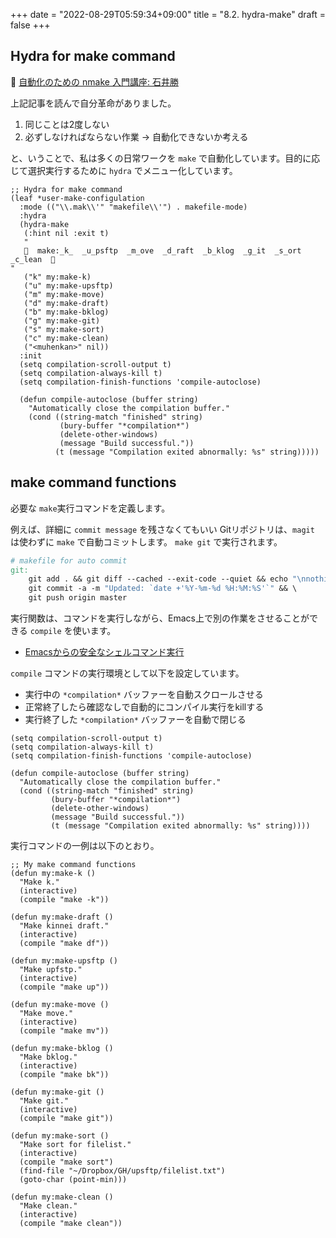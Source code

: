 +++
date = "2022-08-29T05:59:34+09:00"
title = "8.2. hydra-make"
draft = false
+++

## Hydra for make command 
🔗 [自動化のための nmake 入門講座: 石井勝](http://objectclub.jp/community/memorial/homepage3.nifty.com/masarl/article/nmake.html) 

上記記事を読んで自分革命がありました。
1. 同じことは2度しない
2. 必ずしなければならない作業 → 自動化できないか考える

と、いうことで、私は多くの日常ワークを `make` で自動化しています。目的に応じて選択実行するために `hydra` でメニュー化しています。

```elisp
;; Hydra for make command
(leaf *user-make-configulation
  :mode (("\\.mak\\'" "makefile\\'") . makefile-mode)
  :hydra
  (hydra-make
   (:hint nil :exit t)
   "
     make:_k_  _u_psftp  _m_ove  _d_raft  _b_klog  _g_it  _s_ort  _c_lean  🐾
"
   ("k" my:make-k)
   ("u" my:make-upsftp)
   ("m" my:make-move)
   ("d" my:make-draft)
   ("b" my:make-bklog)
   ("g" my:make-git)
   ("s" my:make-sort)
   ("c" my:make-clean)
   ("<muhenkan>" nil))
  :init
  (setq compilation-scroll-output t)
  (setq compilation-always-kill t)
  (setq compilation-finish-functions 'compile-autoclose)

  (defun compile-autoclose (buffer string)
	"Automatically close the compilation buffer."
	(cond ((string-match "finished" string)
		   (bury-buffer "*compilation*")
		   (delete-other-windows)
		   (message "Build successful."))
		  (t (message "Compilation exited abnormally: %s" string)))))
```

## make command functions
必要な `make`実行コマンドを定義します。

例えば、詳細に `commit message` を残さなくてもいい Gitリポジトリは、`magit` は使わずに `make` で自動コミットします。
`make git` で実行されます。

```makefile
# makefile for auto commit
git:
	git add . && git diff --cached --exit-code --quiet && echo "\nnothing to commit, working tree clean!"|| \
	git commit -a -m "Updated: `date +'%Y-%m-%d %H:%M:%S'`" && \
	git push origin master
```

実行関数は、コマンドを実行しながら、Emacs上で別の作業をさせることができる `compile` を使います。

* [Emacsからの安全なシェルコマンド実行](https://qiita.com/tadsan/items/17d32514b81f1e8f208a) 

`compile` コマンドの実行環境として以下を設定しています。

* 実行中の `*compilation*` バッファーを自動スクロールさせる
* 正常終了したら確認なしで自動的にコンパイル実行をkillする
* 実行終了した `*compilation*` バッファーを自動で閉じる

```elisp
(setq compilation-scroll-output t)
(setq compilation-always-kill t)
(setq compilation-finish-functions 'compile-autoclose)

(defun compile-autoclose (buffer string)
  "Automatically close the compilation buffer."
  (cond ((string-match "finished" string)
         (bury-buffer "*compilation*")
		 (delete-other-windows)
		 (message "Build successful."))
		 (t (message "Compilation exited abnormally: %s" string))))
```

実行コマンドの一例は以下のとおり。

```elisp
;; My make command functions
(defun my:make-k ()
  "Make k."
  (interactive)
  (compile "make -k"))

(defun my:make-draft ()
  "Make kinnei draft."
  (interactive)
  (compile "make df"))

(defun my:make-upsftp ()
  "Make upfstp."
  (interactive)
  (compile "make up"))

(defun my:make-move ()
  "Make move."
  (interactive)
  (compile "make mv"))

(defun my:make-bklog ()
  "Make bklog."
  (interactive)
  (compile "make bk"))

(defun my:make-git ()
  "Make git."
  (interactive)
  (compile "make git"))

(defun my:make-sort ()
  "Make sort for filelist."
  (interactive)
  (compile "make sort")
  (find-file "~/Dropbox/GH/upsftp/filelist.txt")
  (goto-char (point-min)))

(defun my:make-clean ()
  "Make clean."
  (interactive)
  (compile "make clean"))
```
